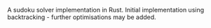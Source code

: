 A sudoku solver implementation in Rust.
Initial implementation using backtracking - further optimisations may be added.